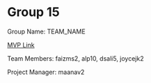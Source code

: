 # Group 15
Group Name: TEAM_NAME

[MVP Link](http://cs196.cs.illinois.edu](https://docs.google.com/document/d/1WaQi5bugLnv2FwfWjGbeW-TgHjnUF9H5HOZmBoX6-pI/edit?usp=sharing)https://docs.google.com/document/d/1WaQi5bugLnv2FwfWjGbeW-TgHjnUF9H5HOZmBoX6-pI/edit?usp=sharing)

Team Members: faizms2, alp10, dsali5, joycejk2

Project Manager: maanav2
